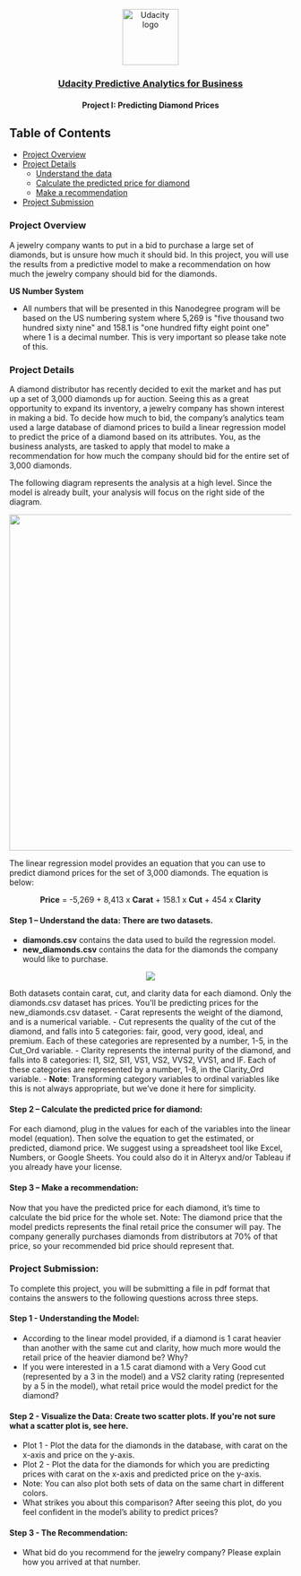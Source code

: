 <p align="center">
  <a href="https://www.udacity.com/">
    <img src='https://course_report_production.s3.amazonaws.com/rich/rich_files/rich_files/5511/s300/udacity-logo.png' alt="Udacity logo" width = 100px>
   </a>
</p>

<h3 align="center"><a href = "https://www.udacity.com/course/predictive-analytics-for-business-nanodegree--nd008t"> Udacity Predictive Analytics for Business</a></h3>
<h4 align="center">Project I: Predicting Diamond Prices</h4>


## Table of Contents
- [Project Overview](#project_overview)
- [Project Details](#details)
  - [Understand the data](#understand)
  - [Calculate the predicted price for diamond](#calculate)
  - [Make a recommendation](#recommendation)
- [Project Submission](#submission)



### Project Overview <a name="project_overview"></a>
A jewelry company wants to put in a bid to purchase a large set of diamonds, but is unsure how much it should bid. In this project, you will use the results from a predictive model to make a recommendation on how much the jewelry company should bid for the diamonds.

<b>US Number System</b>
- All numbers that will be presented in this Nanodegree program will be based on the US numbering system where 5,269 is "five thousand two hundred sixty nine" and 158.1 is "one hundred fifty eight point one" where 1 is a decimal number. This is very important so please take note of this.

### Project Details <a name="details"></a>
A diamond distributor has recently decided to exit the market and has put up a set of 3,000 diamonds up for auction. Seeing this as a great opportunity to expand its inventory, a jewelry company has shown interest in making a bid. To decide how much to bid, the company’s analytics team used a large database of diamond prices to build a linear regression model to predict the price of a diamond based on its attributes. You, as the business analysts, are tasked to apply that model to make a recommendation for how much the company should bid for the entire set of 3,000 diamonds.

The following diagram represents the analysis at a high level. Since the model is already built, your analysis will focus on the right side of the diagram.

<p align=center>
  <img src="https://video.udacity-data.com/topher/2017/February/58a4e35b_predictive-diagram/predictive-diagram.png" width=600px>
</p>

The linear regression model provides an equation that you can use to predict diamond prices for the set of 3,000 diamonds. The equation is below:
<p align=center>
  <b>Price</b> = -5,269 + 8,413 x <b>Carat</b> + 158.1 x <b>Cut</b> + 454 x <b>Clarity</b>
</p>


#### Step 1 – Understand the data<a name="understand"></a>: There are two datasets.
- <b>diamonds.csv</b> contains the data used to build the regression model.
- <b>new_diamonds.csv</b> contains the data for the diamonds the company would like to purchase.
<p align=center>
  <img src="https://video.udacity-data.com/topher/2017/February/58a4de9c_data-snapshot/data-snapshot.png">
</p>
Both datasets contain carat, cut, and clarity data for each diamond. Only the diamonds.csv dataset has prices. You'll be predicting prices for the new_diamonds.csv dataset.
- Carat represents the weight of the diamond, and is a numerical variable.
- Cut represents the quality of the cut of the diamond, and falls into 5 categories: fair, good, very good, ideal, and premium. Each of these categories are represented by a number, 1-5, in the Cut_Ord variable.
- Clarity represents the internal purity of the diamond, and falls into 8 categories: I1, SI2, SI1, VS1, VS2, VVS2, VVS1, and IF. Each of these categories are represented by a number, 1-8, in the Clarity_Ord variable.
- <b>Note</b>: Transforming category variables to ordinal variables like this is not always appropriate, but we’ve done it here for simplicity.

#### Step 2 – Calculate the predicted price for diamond:<a name="calculate"></a>
For each diamond, plug in the values for each of the variables into the linear model (equation). Then solve the equation to get the estimated, or predicted, diamond price. We suggest using a spreadsheet tool like Excel, Numbers, or Google Sheets. You could also do it in Alteryx and/or Tableau if you already have your license. 

#### Step 3 – Make a recommendation:<a name="recommendation"></a>
Now that you have the predicted price for each diamond, it’s time to calculate the bid price for the whole set. Note: The diamond price that the model predicts represents the final retail price the consumer will pay. The company generally purchases diamonds from distributors at 70% of that price, so your recommended bid price should represent that.

### Project Submission:<a name="submission"></a>
To complete this project, you will be submitting a file in pdf format that contains the answers to the following questions across three steps.

#### Step 1 - Understanding the Model:
- According to the linear model provided, if a diamond is 1 carat heavier than another with the same cut and clarity, how much more would the retail price of the heavier diamond be? Why?
- If you were interested in a 1.5 carat diamond with a Very Good cut (represented by a 3 in the model) and a VS2 clarity rating (represented by a 5 in the model), what retail price would the model predict for the diamond?

#### Step 2 - Visualize the Data: Create two scatter plots. If you're not sure what a scatter plot is, see here.

- Plot 1 - Plot the data for the diamonds in the database, with carat on the x-axis and price on the y-axis.
- Plot 2 - Plot the data for the diamonds for which you are predicting prices with carat on the x-axis and predicted price on the y-axis.
- Note: You can also plot both sets of data on the same chart in different colors.
- What strikes you about this comparison? After seeing this plot, do you feel confident in the model’s ability to predict prices?

#### Step 3 - The Recommendation: 
- What bid do you recommend for the jewelry company? Please explain how you arrived at that number.
